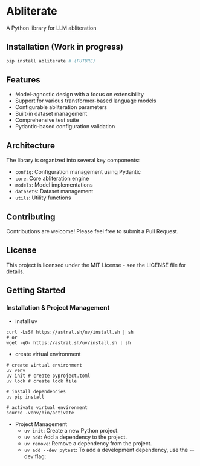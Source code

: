 # Abliterate

A Python library for LLM abliteration
    
## Installation (Work in progress)

```bash
pip install abliterate # (FUTURE)
```

## Features

- Model-agnostic design with a focus on extensibility
- Support for various transformer-based language models
- Configurable abliteration parameters
- Built-in dataset management
- Comprehensive test suite
- Pydantic-based configuration validation

## Architecture

The library is organized into several key components:

- `config`: Configuration management using Pydantic
- `core`: Core abliteration engine
- `models`: Model implementations
- `datasets`: Dataset management
- `utils`: Utility functions

## Contributing

Contributions are welcome! Please feel free to submit a Pull Request.

## License

This project is licensed under the MIT License - see the LICENSE file for details.

## Getting Started

### Installation & Project Management

- install uv

```Shell
curl -LsSf https://astral.sh/uv/install.sh | sh
# or
wget -qO- https://astral.sh/uv/install.sh | sh
```

- create virtual environment

```Shell
# create virtual environment
uv venv
uv init # create pyproject.toml
uv lock # create lock file

# install dependencies
uv pip install

# activate virtual environment
source .venv/bin/activate
```

- Project Management
  - `uv init`: Create a new Python project.
  - `uv add`: Add a dependency to the project.
  - `uv remove`: Remove a dependency from the project.
  - `uv add --dev pytest`: To add a development dependency, use the --dev flag:
